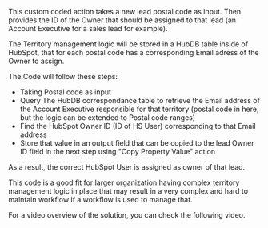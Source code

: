 This custom coded action takes a new lead postal code as input. Then provides the ID of the Owner that should be assigned to that lead (an Account Executive for a sales lead for example).

The Territory management logic will be stored in a HubDB table inside of HubSpot, that for each postal code has a corresponding Email adress of the Owner to assign.

The Code will follow these steps:
- Taking Postal code as input
- Query The HubDB correspondance table to retrieve the Email address of the Account Executive responsible for that territory (postal code in here, but the logic can be extended to Postal code ranges)
- Find the HubSpot Owner ID (ID of HS User) corresponding to that Email address
- Store that value in an output field that can be copied to the lead Owner ID field in the next step using "Copy Property Value" action

As a result, the correct HubSpot User is assigned as owner of that lead.

This code is a good fit for larger organization having complex territory management logic in place that may result in a very complex and hard to maintain workflow if a workflow is used to manage that. 

For a video overview of the solution, you can check the following video.
